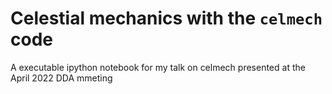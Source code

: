 # Celestial mechanics with the `celmech` code
A executable ipython notebook for my talk on celmech presented at the April 2022 DDA mmeting
